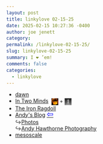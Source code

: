 ```yaml
---
layout: post
title: 𝚕𝚒𝚗𝚔𝚢𝚕𝚘𝚟𝚎 𝟶𝟸-𝟷𝟻-𝟸𝟻
date: 2025-02-15 10:27:36 -0400
author: joe jenett
category: 
permalink: /linkylove-02-15-25/
slug: linkylove-02-15-25
summary: I ❤️ ’em!
comments: false
categories:
  - linkylove
---
```

<ul class="linkylove">
	<li><a title="dawn" href="https://dawnvoid.neocities.org/">dawn</a></li>
	<li><a title="From the digital garden of Anonymous" href="https://intwominds.blog/">In Two Minds</a>  &nbsp;<a href="https://pinboard.in/u:ramblinggit" title="thx Brad!"><img src="/images/brad.png" width="18" height="18" alt="thx Brad!" style="vertical-align:middle;"></a> + <a href="https://pinboard.in/u:mikael" title="thx mikael!"><img src="/images/mikael.png" width="18" height="18" alt="thx mikael!" style="vertical-align:middle;"></a></li>
	<li><a title="Tofutush" href="https://tofutush.neocities.org/">The Iron Ragdoll</a></li>
	<li style="margin-top:-6px;"><a title="Andy Hawthorne" href="https://andysblog.uk/">Andy's Blog</a>  <a title="source" href="https://stefanbohacek.online/@stefan"><span style="font-size:1.5em;color:blue;">&#8678;</span></a><br>&#8618;<a title="Photos | Andy's Blog" href="https://andysblog.uk/photos/">Photos</a><br>&#8618;<a title="street photography" href="https://andyhawthorne.uk/">Andy Hawthorne Photography</a></li>
	<li><a title="mesoscale" href="https://mesoscale.neocities.org/">mesoscale</a></li>
</ul>

<a style="display:none;" href="https://brid.gy/publish/mastodon"><small>(cross-posted to mastodon)</small></a>